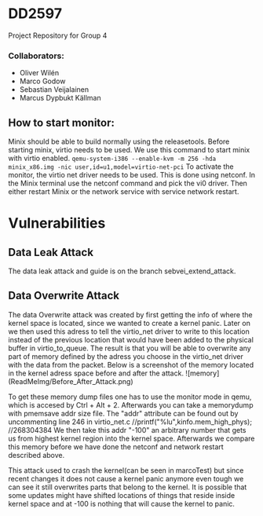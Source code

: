 # DD2597
Project Repository for Group 4

### Collaborators: 
* Oliver Wilén 
* Marco Godow
* Sebastian Veijalainen 
* Marcus Dypbukt Källman

## How to start monitor:
Minix should be able to build normally using the releasetools. 
Before starting minix, virtio needs to be used. We use this command to start minix with virtio enabled.
`
qemu-system-i386 --enable-kvm -m 256 -hda minix_x86.img -nic user,id=u1,model=virtio-net-pci
`
To activate the monitor, the virtio net driver needs to be used. This is done using netconf.
In the Minix terminal use the netconf command and pick the vi0 driver. Then either restart Minix or the network service with service network restart.


# Vulnerabilities
## Data Leak Attack
The data leak attack and guide is on the branch sebvei_extend_attack.

## Data Overwrite Attack
The data Overwrite attack was created by first getting the info of where the kernel space is located, since we wanted to create a kernel panic.
Later on we then used this adress to tell the virtio_net driver to write to this location instead of the previous location that would have been added to the physical buffer in virtio_to_queue. The result is that you will be able to overwrite any part of memory defined by the adress you choose in the virtio_net driver with the data from the packet.
Below is a screenshot of the memory located in the kernel adress space before and after the attack.
![memory] (ReadMeImg/Before_After_Attack.png)

To get these memory dump files one has to use the monitor mode in qemu, which is accesed by Ctrl + Alt + 2. Afterwards you can take a memorydump with pmemsave addr size file. The "addr" attribute can be found out by uncommenting line 246 in virtio_net.c //printf("%lu",kinfo.mem_high_phys); //268304384
We then take this addr "-100" an arbitrary number that gets us from highest kernel region into the kernel space. Afterwards we compare this memory before we have done the netconf and network restart described above. 

This attack used to crash the kernel(can be seen in marcoTest) but since recent changes it does not cause a kernel panic anymore even tough we can see it still overwrites parts that belong to the kernel. It is possible that some updates might have shifted locations of things that reside inside kernel space and at -100 is nothing that will cause the kernel to panic.



